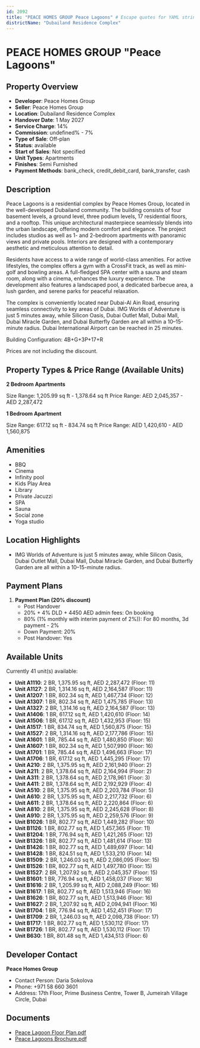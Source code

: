 ```yaml
---
id: 2092
title: "PEACE HOMES GROUP Peace Lagoons" # Escape quotes for YAML string
districtName: "Dubailand Residence Complex"
---
```


# PEACE HOMES GROUP "Peace Lagoons"

## Property Overview
- **Developer**: Peace Homes Group
- **Seller**: Peace Homes Group
- **Location**: Dubailand Residence Complex
- **Handover Date**: 1 May 2027
- **Service Charge**: 14%
- **Commission**: undefined% - 7%
- **Type of Sale**: Off-plan
- **Status**: available
- **Start of Sales**: Not specified
- **Unit Types**: Apartments
- **Finishes**: Semi Furnished
- **Payment Methods**: bank_check, credit_debit_card, bank_transfer, cash

## Description
Peace Lagoons is a residential complex by Peace Homes Group, located in the well-developed Dubailand community. The building consists of four basement levels, a ground level, three podium levels, 17 residential floors, and a rooftop. This unique architectural masterpiece seamlessly blends into the urban landscape, offering modern comfort and elegance. The project includes studios as well as 1- and 2-bedroom apartments with panoramic views and private pools. Interiors are designed with a contemporary aesthetic and meticulous attention to detail.

Residents have access to a wide range of world-class amenities. For active lifestyles, the complex offers a gym with a CrossFit track, as well as mini-golf and bowling areas. A full-fledged SPA center with a sauna and steam room, along with a cinema, enhances the luxury experience. The development also features a landscaped pool, a dedicated barbecue area, a lush garden, and serene parks for peaceful relaxation.

The complex is conveniently located near Dubai-Al Ain Road, ensuring seamless connectivity to key areas of Dubai. IMG Worlds of Adventure is just 5 minutes away, while Silicon Oasis, Dubai Outlet Mall, Dubai Mall, Dubai Miracle Garden, and Dubai Butterfly Garden are all within a 10–15-minute radius. Dubai International Airport can be reached in 25 minutes.

Building Configuration: 4B+G+3P+17+R

Prices are not including the discount.

## Property Types & Price Range (Available Units)
**2 Bedroom Apartments**

Size Range: 1,205.99 sq ft - 1,378.64 sq ft
Price Range: AED 2,045,357 - AED 2,287,472

**1 Bedroom Apartment**

Size Range: 617.12 sq ft - 834.74 sq ft
Price Range: AED 1,420,610 - AED 1,560,875

## Amenities
- BBQ
- Cinema
- Infinity pool
- Kids Play Area
- Library
- Private Jacuzzi
- SPA
- Sauna
- Social zone
- Yoga studio

## Location Highlights
- IMG Worlds of Adventure is just 5 minutes away, while Silicon Oasis, Dubai Outlet Mall, Dubai Mall, Dubai Miracle Garden, and Dubai Butterfly Garden are all within a 10–15-minute radius.

## Payment Plans
1. **Payment Plan (20% discount)**
   - Post Handover
   - 20% + 4% DLD + 4450 AED admin fees: On booking
   - 80% (1% monthly with interim payment of 2%)): For 80 months, 3d payment - 2%
   - Down Payment: 20%
   - Post Handover: Yes

## Available Units
Currently 41 unit(s) available:
- **Unit A1110**: 2 BR, 1,375.95 sq ft, AED 2,287,472 (Floor: 11)
- **Unit A1127**: 2 BR, 1,314.16 sq ft, AED 2,164,587 (Floor: 11)
- **Unit A1207**: 1 BR, 802.34 sq ft, AED 1,467,734 (Floor: 12)
- **Unit A1307**: 1 BR, 802.34 sq ft, AED 1,475,785 (Floor: 13)
- **Unit A1327**: 2 BR, 1,314.16 sq ft, AED 2,164,587 (Floor: 13)
- **Unit A1406**: 1 BR, 617.12 sq ft, AED 1,420,610 (Floor: 14)
- **Unit A1506**: 1 BR, 617.12 sq ft, AED 1,432,953 (Floor: 15)
- **Unit A1517**: 1 BR, 834.74 sq ft, AED 1,560,875 (Floor: 15)
- **Unit A1527**: 2 BR, 1,314.16 sq ft, AED 2,177,786 (Floor: 15)
- **Unit A1601**: 1 BR, 785.44 sq ft, AED 1,480,850 (Floor: 16)
- **Unit A1607**: 1 BR, 802.34 sq ft, AED 1,507,990 (Floor: 16)
- **Unit A1701**: 1 BR, 785.44 sq ft, AED 1,496,663 (Floor: 17)
- **Unit A1706**: 1 BR, 617.12 sq ft, AED 1,445,295 (Floor: 17)
- **Unit A210**: 2 BR, 1,375.95 sq ft, AED 2,161,940 (Floor: 2)
- **Unit A211**: 2 BR, 1,378.64 sq ft, AED 2,164,994 (Floor: 2)
- **Unit A311**: 2 BR, 1,378.64 sq ft, AED 2,178,961 (Floor: 3)
- **Unit A411**: 2 BR, 1,378.64 sq ft, AED 2,192,929 (Floor: 4)
- **Unit A510**: 2 BR, 1,375.95 sq ft, AED 2,203,784 (Floor: 5)
- **Unit A610**: 2 BR, 1,375.95 sq ft, AED 2,217,732 (Floor: 6)
- **Unit A611**: 2 BR, 1,378.64 sq ft, AED 2,220,864 (Floor: 6)
- **Unit A810**: 2 BR, 1,375.95 sq ft, AED 2,245,628 (Floor: 8)
- **Unit A910**: 2 BR, 1,375.95 sq ft, AED 2,259,576 (Floor: 9)
- **Unit B1026**: 1 BR, 802.77 sq ft, AED 1,449,282 (Floor: 10)
- **Unit B1126**: 1 BR, 802.77 sq ft, AED 1,457,365 (Floor: 11)
- **Unit B1204**: 1 BR, 776.94 sq ft, AED 1,421,265 (Floor: 12)
- **Unit B1326**: 1 BR, 802.77 sq ft, AED 1,481,614 (Floor: 13)
- **Unit B1426**: 1 BR, 802.77 sq ft, AED 1,489,697 (Floor: 14)
- **Unit B1428**: 1 BR, 824.51 sq ft, AED 1,533,210 (Floor: 14)
- **Unit B1509**: 2 BR, 1,246.03 sq ft, AED 2,086,095 (Floor: 15)
- **Unit B1526**: 1 BR, 802.77 sq ft, AED 1,497,780 (Floor: 15)
- **Unit B1527**: 2 BR, 1,207.92 sq ft, AED 2,045,357 (Floor: 15)
- **Unit B1601**: 1 BR, 776.94 sq ft, AED 1,458,037 (Floor: 16)
- **Unit B1616**: 2 BR, 1,205.99 sq ft, AED 2,088,249 (Floor: 16)
- **Unit B1617**: 1 BR, 802.77 sq ft, AED 1,513,946 (Floor: 16)
- **Unit B1626**: 1 BR, 802.77 sq ft, AED 1,513,946 (Floor: 16)
- **Unit B1627**: 2 BR, 1,207.92 sq ft, AED 2,094,941 (Floor: 16)
- **Unit B1704**: 1 BR, 776.94 sq ft, AED 1,452,451 (Floor: 17)
- **Unit B1709**: 2 BR, 1,246.03 sq ft, AED 2,098,738 (Floor: 17)
- **Unit B1717**: 1 BR, 802.77 sq ft, AED 1,530,112 (Floor: 17)
- **Unit B1726**: 1 BR, 802.77 sq ft, AED 1,530,112 (Floor: 17)
- **Unit B630**: 1 BR, 801.48 sq ft, AED 1,434,513 (Floor: 6)

## Developer Contact
**Peace Homes Group**
- Contact Person: Daria Sokolova
- Phone: +971 58 660 3601
- Address: 17th Floor, Prime Business Centre, Tower B, Jumeirah Village Circle, Dubai

## Documents
- [Peace Lagoon Floor Plan.pdf](https://cdn.geniemap.net/2024/10/04/taRYZnlPzunw4C6FBPFIXFKvABvv26WtnXVJGXws.pdf)
- [Peace Lagoons Brochure.pdf](https://cdn.geniemap.net/2024/10/04/Q9mqHyAinHacHk2oHnAoNjezE9DciwqyywQe4sb3.pdf)
